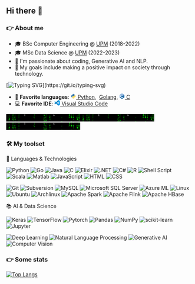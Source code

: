 ## Hi there 👋

<!--
<img src="https://media.giphy.com/media/o6S51npJYQM48/giphy.gif" height="215" align="right"/>
-->

### 👉 **About me**

* 🎓 BSc Computer Engineering @ [UPM](https://www.upm.es/) (2018-2022)
* 🎓 MSc Data Science @ [UPM](https://www.upm.es/) (2022-2023)
* 👀 I'm passionate about coding, Generative AI and NLP.
* 🎯 My goals include making a positive impact on society through technology.

[![Typing SVG](https://readme-typing-svg.herokuapp.com?font=Ubuntu+Mono&weight=100&size=18&pause=1000&color=E68277&vCenter=true&random=false&width=435&height=18&lines=I+enjoy+coding+and+learning.)](https://git.io/typing-svg)

* :book: **Favorite languages**: <a href="https://www.python.org/"><img src="https://github.com/devicons/devicon/blob/master/icons/python/python-original.svg" title="Python" alt="Python" width=15> Python</a>, <a title="The Go Authors, Public domain, via Wikimedia Commons" href="https://commons.wikimedia.org/wiki/File:Go_Logo_Blue.svg"><img width="25" alt="" src="https://upload.wikimedia.org/wikipedia/commons/thumb/0/05/Go_Logo_Blue.svg/32px-Go_Logo_Blue.svg.png"></a> <a href="https://go.dev/">Golang</a>, <a href="https://www.gnu.org/software/gnu-c-manual/gnu-c-manual.html"><img src="https://github.com/devicons/devicon/blob/1119b9f84c0290e0f0b38982099a2bd027a48bf1/icons/c/c-original.svg" title="C Programming Language" alt="" width=15> C</a>
* 💻 **Favorite IDE**: <a href="https://code.visualstudio.com/"> <img src="https://github.com/devicons/devicon/blob/1119b9f84c0290e0f0b38982099a2bd027a48bf1/icons/vscode/vscode-original.svg" alt="Visual Studio Code" title="Visual Studio Code" alt="" width="15"/> Visual Studio Code</a>

<img src="https://raw.githubusercontent.com/ershimen/ershimen/main/matrix.gif" height=20/><img src="https://raw.githubusercontent.com/ershimen/ershimen/main/matrix.gif" height=20/><img src="https://raw.githubusercontent.com/ershimen/ershimen/main/matrix.gif" height=20/>

### 🛠️ **My toolset**

📃 Languages & Technologies

![Python](https://img.shields.io/badge/Python-3776AB?style=for-the-badge&logo=python&logoColor=white)
![Go](https://img.shields.io/badge/Go-%2300ADD8?style=for-the-badge&logo=go&logoColor=white)
![Java](https://img.shields.io/badge/Java-ED8B00?style=for-the-badge&logo=openjdk&logoColor=white)
![C](https://img.shields.io/badge/C-00599C?style=for-the-badge&logo=c&logoColor=white)
![Elixir](https://img.shields.io/badge/Elixir-4B275F?style=for-the-badge&logo=elixir&logoColor=white)
![.NET](https://img.shields.io/badge/.NET-5C2D91?style=for-the-badge&logo=.net&logoColor=white)
![C#](https://img.shields.io/badge/C%23-%23512BD4?style=for-the-badge&logo=csharp&logoColor=white)
![R](https://img.shields.io/badge/R-276DC3?style=for-the-badge&logo=r&logoColor=white)
![Shell Script](https://img.shields.io/badge/Shell_Script-121011?style=for-the-badge&logo=gnu-bash&logoColor=white)
![Scala](https://img.shields.io/badge/Scala-DC322F?style=for-the-badge&logo=scala&logoColor=white)
![Matlab](https://img.shields.io/badge/matlab-%23396CB2?style=for-the-badge&logo=Matlab&logoColor=white)
![JavaScript](https://img.shields.io/badge/JavaScript-F7DF1E?style=for-the-badge&logo=javascript&logoColor=black)
![HTML](https://img.shields.io/badge/HTML5-E34F26?style=for-the-badge&logo=html5&logoColor=white)
![CSS](https://img.shields.io/badge/CSS3-1572B6?style=for-the-badge&logo=css3&logoColor=white)

![Git](https://img.shields.io/badge/git-%23F05032?style=for-the-badge&logo=git&logoColor=black)
![Subversion](https://img.shields.io/badge/subversion-%23809CC9?style=for-the-badge&logo=subversion&logoColor=white)
![MySQL](https://img.shields.io/badge/mysql-%234479A1?style=for-the-badge&logo=mysql&logoColor=white)
![Microsoft SQL Server](https://img.shields.io/badge/microsoft_sql_server-%23CC2927?style=for-the-badge&logo=microsoftsqlserver&logoColor=black)
![Azure ML](https://img.shields.io/badge/Microsoft_Azure_ML-0089D6?style=for-the-badge&logo=microsoft-azure&logoColor=white)
![Linux](https://img.shields.io/badge/linux-%23FCC624?style=for-the-badge&logo=linux&logoColor=black)
![Ubuntu](https://img.shields.io/badge/ubuntu-%23E95420?style=for-the-badge&logo=ubuntu&logoColor=white)
![Archlinux](https://img.shields.io/badge/archlinux-%231793D1?style=for-the-badge&logo=archlinux&logoColor=white)
![Apache Spark](https://img.shields.io/badge/apache_spark-%23E25A1C?style=for-the-badge&logo=apache-spark&logoColor=white)
![Apache Flink](https://img.shields.io/badge/apache_flink-%23E6526F?style=for-the-badge&logo=apache-flink&logoColor=white)
![Apache HBase](https://img.shields.io/badge/apache_hbase-%23D22128?style=for-the-badge&logo=apache&logoColor=white)

📚 AI & Data Science

![Keras](https://img.shields.io/badge/keras-%23D00000?style=for-the-badge&logo=keras&logoColor=white)
![TensorFlow](https://img.shields.io/badge/tensorflow-%23FF6F00?style=for-the-badge&logo=tensorflow&logoColor=white)
![Pytorch](https://img.shields.io/badge/pytorch-%23EE4C2C?style=for-the-badge&logo=pytorch&logoColor=white)
![Pandas](https://img.shields.io/badge/pandas-%23150458?style=for-the-badge&logo=pandas&logoColor=white)
![NumPy](https://img.shields.io/badge/numpy-%23013243?style=for-the-badge&logo=numpy&logoColor=white)
![scikit-learn](https://img.shields.io/badge/scikit--learn-%23F7931E?style=for-the-badge&logo=scikit-learn&logoColor=white)
![Jupyter](https://img.shields.io/badge/jupyter-%23F37626?style=for-the-badge&logo=jupyter&logoColor=white)

![Deep Learning](https://img.shields.io/badge/deep_learning-5FB709?style=for-the-badge&logo=deeplearning&logoColor=white)
![Natural Language Processing](https://img.shields.io/badge/natural_language_processing-%23669DF6?style=for-the-badge&logo=NLP&logoColor=white)
![Generative AI](https://img.shields.io/badge/generative_ai-%2321B352?style=for-the-badge&logo=generativeai&logoColor=white)
![Computer Vision](https://img.shields.io/badge/computer_vision-005571?style=for-the-badge&logo=computervision&logoColor=white)

### 👉 **Some stats**

[![Top Langs](https://github-readme-stats.vercel.app/api/top-langs/?username=ershimen&langs_count=8&layout=compact&theme=noctis_minimus&hide_border=true&bg_color=0D1117&text_bold=true)](https://github.com/anuraghazra/github-readme-stats)

<!--

  Some unused shit below

-->

<!--
:hammer_and_wrench: **Some tools and languages I use/used**
-->

<!--div>
  <img src="https://github.com/devicons/devicon/blob/master/icons/python/python-original.svg" title="Python" alt="Python" width="40" height="40"/>&nbsp;
  <img src="https://github.com/devicons/devicon/blob/master/icons/numpy/numpy-original.svg" title="Numpy" alt="Numpy" width="40" height="40"/>&nbsp;
  <img src="https://github.com/devicons/devicon/blob/master/icons/latex/latex-original.svg" title="Latex" alt="Latex" width="40" height="40"/>&nbsp;
  <img src="https://github.com/devicons/devicon/blob/master/icons/matlab/matlab-original.svg" title="Matlab" alt="Matlab" width="40" height="40"/>&nbsp;
  <img src="https://github.com/devicons/devicon/blob/master/icons/java/java-original-wordmark.svg" title="Java" alt="Java" width="40" height="40"/>&nbsp;
  <img src="https://github.com/devicons/devicon/blob/master/icons/c/c-original.svg" title="C" alt="C" width="40" height="40"/>&nbsp;
  
</div-->

<!--
[![GitHub Streak](https://streak-stats.demolab.com?user=ershimen&theme=onedark_duo&border_radius=15)](https://git.io/streak-stats)
-->

<!--
**ershimen/ershimen** is a ✨ _special_ ✨ repository because its `README.md` (this file) appears on your GitHub profile.

Here are some ideas to get you started:

- 🔭 I’m currently working on ...
- 🌱 I’m currently learning ...
- 👯 I’m looking to collaborate on ...
- 🤔 I’m looking for help with ...
- 💬 Ask me about ...
- 📫 How to reach me: ...
- 😄 Pronouns: ...
- ⚡ Fun fact: ...
-->
